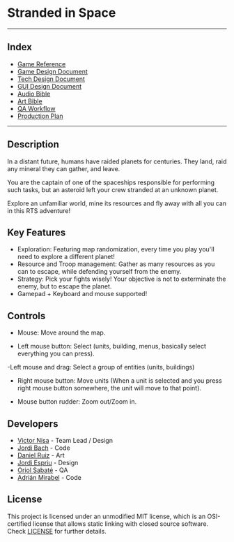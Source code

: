 # Stranded in Space
----
## Index

- [Game Reference](https://github.com/LordUnicorn31/Kujo-Studios/blob/master/Docs/GameReference.md)
- [Game Design Document](https://github.com/LordUnicorn31/Kujo-Studios/blob/master/Docs/GDD.md)
- [Tech Design Document](https://github.com/LordUnicorn31/Kujo-Studios/blob/master/Docs/TDD.md)
- [GUI Design Document](https://github.com/LordUnicorn31/Kujo-Studios/blob/master/Docs/GUIDocument.md)
- [Audio Bible](https://github.com/LordUnicorn31/Kujo-Studios/blob/master/Docs/AudioBible.md)
- [Art Bible](https://github.com/LordUnicorn31/Kujo-Studios/blob/master/Docs/ArtBible.md)
- [QA Workflow](https://github.com/LordUnicorn31/Kujo-Studios/blob/master/Docs/QAWorkflow.md)
- [Production Plan](https://github.com/LordUnicorn31/Kujo-Studios/blob/master/Docs/PreparationPlan.md)
----
## Description

In a distant future, humans have raided planets for centuries. They land, raid any mineral they can gather, and leave. 

You are the captain of one of the spaceships responsible for performing such tasks, but an asteroid left your crew stranded at an unknown planet.

Explore an unfamiliar world, mine its resources and fly away with all you can in this RTS adventure!

## Key Features

 - Exploration: Featuring map randomization, every time you play you'll need to explore a different planet!
 - Resource and Troop management: Gather as many resources as you can to escape, while defending yourself from the enemy.
 - Strategy: Pick your fights wisely! Your objective is not to exterminate the enemy, but to escape the planet.
 - Gamepad + Keyboard and mouse supported!
 
## Controls

- Mouse: Move around the map.

- Left mouse button: Select (units, building, menus, basically select everything you can press).

-Left mouse and drag: Select a group of entities (units, buildings)

- Right mouse button: Move units (When a unit is selected and you press right mouse button somewhere, the unit will move to that point).

- Mouse button rudder: Zoom out/Zoom in.


## Developers

 - [Victor Nisa](https://github.com/VictorNisa) - Team Lead / Design
 - [Jordi Bach](https://github.com/bottzo) - Code
 - [Daniel Ruiz](https://github.com/xsiro) - Art
 - [Jordi Espriu](https://github.com/LordUnicorn31) - Design
 - [Oriol Sabaté](https://github.com/urisabate) - QA
 - [Adrián Mirabel](https://github.com/M1R4B3L) - Code

## License

This project is licensed under an unmodified MIT license, which is an OSI-certified license that allows static linking with closed source software. Check [LICENSE](LICENSE) for further details.

